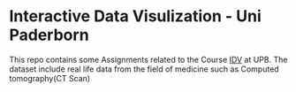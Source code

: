 # Interactive Data Visulization - Uni Paderborn

This repo contains some Assignments related to the Course [IDV](https://cs.uni-paderborn.de/cgvb/lehre/vergangene-semester/ss-19/interactive-data-visualization) at UPB.
The dataset include real life data from the field of medicine such as Computed tomography(CT Scan)


